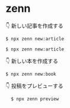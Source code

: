 # zenn

👇  新しい記事を作成する

```
$ npx zenn new:article
```

```
$ npx zenn new:article
```

👇  新しい本を作成する
```
$ npx zenn new:book
```


👇  投稿をプレビューする
```
  $ npx zenn preview
```
